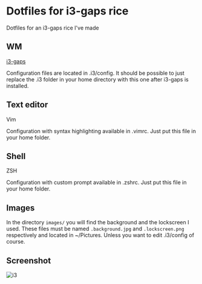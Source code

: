 # Dotfiles for i3-gaps rice
Dotfiles for an i3-gaps rice I've made

## WM
[i3-gaps](https://github.com/Airblader/i3)

Configuration files are located in .i3/config. It should be possible to just replace the .i3 folder in your home directory with this one after i3-gaps is installed.

## Text editor
Vim

Configuration with syntax highlighting available in .vimrc. Just put this file in your home folder.

## Shell
ZSH

Configuration with custom prompt available in .zshrc. Just put this file in your home folder.

## Images

In the directory `images/` you will find the background and the lockscreen I used. These files must be named `.background.jpg` and `.lockscreen.png` respectively and located in ~/Pictures. Unless you want to edit .i3/config of course.

## Screenshot

![i3](http://i.imgur.com/dxNRCjU.png)
